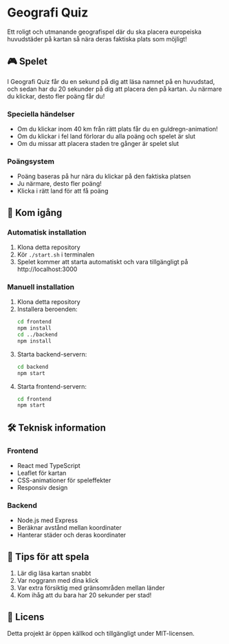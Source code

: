 # Geografi Quiz

Ett roligt och utmanande geografispel där du ska placera europeiska huvudstäder på kartan så nära deras faktiska plats som möjligt!

## 🎮 Spelet

I Geografi Quiz får du en sekund på dig att läsa namnet på en huvudstad, och sedan har du 20 sekunder på dig att placera den på kartan. Ju närmare du klickar, desto fler poäng får du!

### Speciella händelser
- Om du klickar inom 40 km från rätt plats får du en guldregn-animation!
- Om du klickar i fel land förlorar du alla poäng och spelet är slut
- Om du missar att placera staden tre gånger är spelet slut

### Poängsystem
- Poäng baseras på hur nära du klickar på den faktiska platsen
- Ju närmare, desto fler poäng!
- Klicka i rätt land för att få poäng

## 🚀 Kom igång

### Automatisk installation
1. Klona detta repository
2. Kör `./start.sh` i terminalen
3. Spelet kommer att starta automatiskt och vara tillgängligt på http://localhost:3000

### Manuell installation
1. Klona detta repository
2. Installera beroenden:
   ```bash
   cd frontend
   npm install
   cd ../backend
   npm install
   ```
3. Starta backend-servern:
   ```bash
   cd backend
   npm start
   ```
4. Starta frontend-servern:
   ```bash
   cd frontend
   npm start
   ```

## 🛠️ Teknisk information

### Frontend
- React med TypeScript
- Leaflet för kartan
- CSS-animationer för speleffekter
- Responsiv design

### Backend
- Node.js med Express
- Beräknar avstånd mellan koordinater
- Hanterar städer och deras koordinater

## 🎯 Tips för att spela

1. Lär dig läsa kartan snabbt
2. Var noggrann med dina klick
3. Var extra försiktig med gränsområden mellan länder
4. Kom ihåg att du bara har 20 sekunder per stad!

## 📝 Licens

Detta projekt är öppen källkod och tillgängligt under MIT-licensen.
